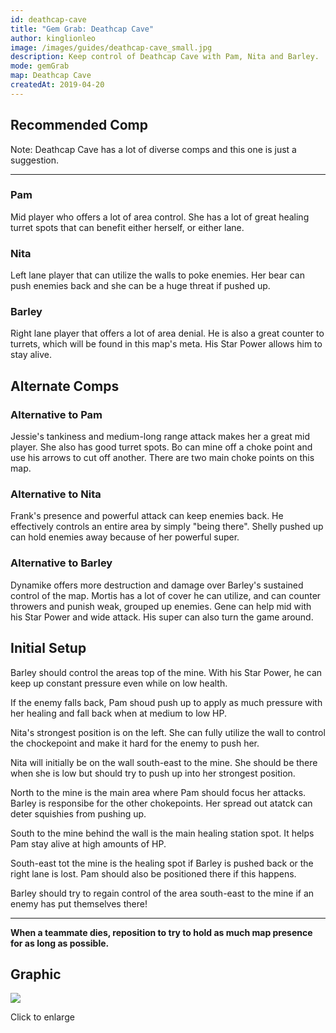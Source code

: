 ```yaml
---
id: deathcap-cave
title: "Gem Grab: Deathcap Cave"
author: kinglionleo
image: /images/guides/deathcap-cave_small.jpg
description: Keep control of Deathcap Cave with Pam, Nita and Barley.
mode: gemGrab
map: Deathcap Cave
createdAt: 2019-04-20
---
```


Recommended Comp
---

Note: Deathcap Cave has a lot of diverse comps and this one is just a suggestion.

---

### Pam

<media-img path="/brawlers/pam/avatar" size="96" clazz="h-16 float-right p-2"></media-img>

Mid player who offers a lot of area control. She has a lot of great healing turret spots that can benefit either herself, or either lane.

### Nita

<media-img path="/brawlers/nita/avatar" size="96" clazz="h-16 float-right p-2"></media-img>

Left lane player that can utilize the walls to poke enemies. Her bear can push enemies back and she can be a huge threat if pushed up.

### Barley

<media-img path="/brawlers/barley/avatar" size="96" clazz="h-16 float-right p-2"></media-img>

Right lane player that offers a lot of area denial. He is also a great counter to turrets, which will be found in this map's meta. His Star Power allows him to stay alive.

Alternate Comps
---

### Alternative to Pam

<media-img path="/brawlers/jessie/avatar" size="60" clazz="h-10 float-right p-1"></media-img>

<media-img path="/brawlers/bo/avatar" size="60" clazz="h-10 float-right p-1"></media-img>

Jessie's tankiness and medium-long range attack makes her a great mid player. She also has good turret spots. Bo can mine off a choke point and use his arrows to cut off another. There are two main choke points on this map.

### Alternative to Nita

<media-img path="/brawlers/frank/avatar" size="60" clazz="h-10 float-right p-1"></media-img>

<media-img path="/brawlers/shelly/avatar" size="60" clazz="h-10 float-right p-1"></media-img>

Frank's presence and powerful attack can keep enemies back. He effectively controls an entire area by simply "being there". Shelly pushed up can hold enemies away because of her powerful super.

### Alternative to Barley

<media-img path="/brawlers/dynamike/avatar" size="60" clazz="h-10 float-right p-1"></media-img>

<media-img path="/brawlers/mortis/avatar" size="60" clazz="h-10 float-right p-1"></media-img>

<media-img path="/brawlers/gene/avatar" size="60" clazz="h-10 float-right p-1"></media-img>

Dynamike offers more destruction and damage over Barley's sustained control of the map. Mortis has a lot of cover he can utilize, and can counter throwers and punish weak, grouped up enemies. Gene can help mid with his Star Power and wide attack. His super can also turn the game around.

Initial Setup
---

Barley should control the areas top of the mine. With his Star Power, he can keep up constant pressure even while on low health.

If the enemy falls back, Pam shoud push up to apply as much pressure with her healing and fall back when at medium to low HP.

Nita's strongest position is on the left. She can fully utilize the wall to control the chockepoint and make it hard for the enemy to push her.

Nita will initially be on the wall south-east to the mine. She should be there when she is low but should try to push up into her strongest position.

North to the mine is the main area where Pam should focus her attacks. Barley is responsibe for the other chokepoints. Her spread out atatck can deter squishies from pushing up.

South to the mine behind the wall is the main healing station spot. It helps Pam stay alive at high amounts of HP.

South-east tot the mine is the healing spot if Barley is pushed back or the right lane is lost. Pam should also be positioned there if this happens.

Barley should try to regain control of the area south-east to the mine if an enemy has put themselves there!

---

**When a teammate dies, reposition to try to hold as much map presence for as long as possible.**

Graphic
---

<img class="lightbox" src="/images/guides/deathcap-cave.jpg">

Click to enlarge
